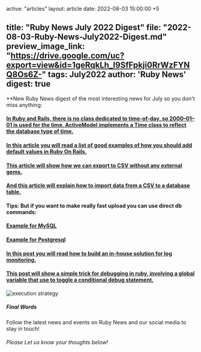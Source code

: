 active: "articles"
layout: article
date: 2022-08-03 15:00:00 +5

title:  "Ruby News July 2022 Digest"
file: "2022-08-03-Ruby-News-July2022-Digest.md"
preview_image_link: "https://drive.google.com/uc?export=view&id=1geRqkLh_l9SfFpkji0RrWzFYNQ8Os6Z-"
tags: July2022
author: 'Ruby News'
digest: true
---

**New Ruby News digest of the most interesting news for July so you don't miss anything:
#### [In Ruby and Rails, there is no class dedicated to time-of-day, so 2000–01–01 is used for the time. ActiveModel implements a Time class to reflect the database type of time.](https://nauman.medium.com/rails-time-without-time-zone-50d690d45f82)

#### [In this article you will read a list of good examples of how you should add default values in Ruby On Rails.](https://dev.to/jetthoughts/how-to-setup-default-values-for-attributes-in-ruby-on-rails-l8m)

#### [This article will show how we can export to CSV without any external gems.](https://blog.corsego.com/export-csv-from-rails-database)

#### [And this article will explain how to import data from a CSV to a database table.](https://blog.corsego.com/import-csv-to-rails-database)

#### Tips: But if you want to make really fast upload you can use direct db commands:
#### [Example for MySQL](https://dev.mysql.com/doc/refman/8.0/en/load-data.html)
#### [Example for Postgresql](https://www.postgresqltutorial.com/postgresql-tutorial/import-csv-file-into-posgresql-table/)

#### [In this post you will read how to build an in-house solution for log monitoring.](https://www.bootrails.com/blog/rails-log-monitoring-tutorial/)

#### [This post will show a simple trick for debugging in ruby, involving a global variable that use to toggle a conditional debug statement.](https://www.vector-logic.com/blog/posts/conditionally-debug-ruby-using-global-toggle)
![execution strategy](https://drive.google.com/uc?export=view&id=1v4Cf3YVmd2VIzn7da6-wlTk368CGBCMC)
##### Final Words

Follow the latest news and events on Ruby News and our social media to stay in touch!

###### Please Let us know your thoughts below!
